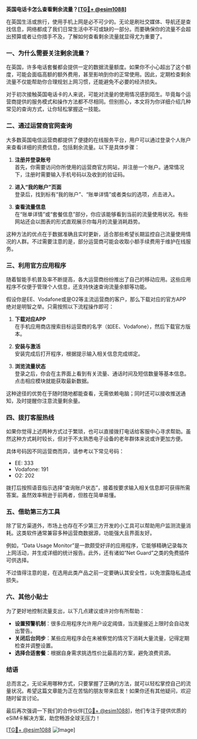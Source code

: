 **英国电话卡怎么查看剩余流量？[[TG💪+ @esim1088](https://t.me/s/esim1088)]**

在英国生活或旅行，使用手机上网是必不可少的。无论是刷社交媒体、导航还是查找信息，网络都成了我们日常生活中不可或缺的一部分。而要确保你的流量不会超出预算或者让你措手不及，了解如何查看剩余流量就显得尤为重要了。

### **一、为什么需要关注剩余流量？**

在英国，许多电话套餐都会提供一定的数据流量额度。如果你不小心超出了这个额度，可能会面临高额的额外费用，甚至影响到你的正常使用。因此，定期检查剩余流量不仅能帮助你合理规划上网习惯，还能避免不必要的经济损失。

对于初次接触英国电话卡的人来说，可能对流量的使用情况感到陌生。毕竟每个运营商提供的服务模式和操作方法都不尽相同。但别担心，本文将为你详细介绍几种常见的查询方式，让你轻松掌握这一技能。

### **二、通过运营商官网查询**

大多数英国电信运营商都提供了便捷的在线服务平台，用户可以通过登录个人账户来查看详细的资费信息，包括剩余流量。以下是具体步骤：

1. **注册并登录账号**  
   首先，你需要访问你所使用的运营商官方网站，并注册一个账户。通常情况下，注册时需要输入手机号码以及收到的验证码。

2. **进入“我的账户”页面**  
   登录后，找到标有“我的账户”、“账单详情”或者类似的选项，点击进入。

3. **查看流量信息**  
   在“账单详情”或“套餐信息”部分，你应该能够看到当前的流量使用状况。有些网站还会以图表的形式直观展示你每月的流量消耗趋势。

这种方法的优点在于数据准确且实时更新，适合那些希望长期监控自己流量使用情况的人群。不过需要注意的是，部分运营商可能会收取小额手续费用于维护在线服务。

### **三、利用官方应用程序**

随着智能手机普及率不断提高，各大运营商纷纷推出了自己的移动应用。这些应用程序不仅便于管理个人信息，还支持快速查询流量余额等功能。

假设你是EE、Vodafone或是O2等主流运营商的客户，那么下载对应的官方APP绝对是明智之举。只需按照以下流程操作即可：

1. **下载对应APP**  
   在手机应用商店搜索目标运营商的名字（如EE、Vodafone），然后下载官方版本。

2. **安装与激活**  
   安装完成后打开程序，根据提示输入相关信息完成绑定。

3. **浏览流量状态**  
   登录之后，你会在主界面上看到有关流量、通话时间及短信数量等基本信息。点击相应模块就能获取最新数据。

这种途径的优势在于随时随地都能查看，无需依赖电脑；同时还可以接收推送通知，及时提醒你注意流量剩余量。

### **四、拨打客服热线**

如果你觉得上述两种方式过于繁琐，也可以直接拨打电话给客服中心寻求帮助。虽然这种方式耗时较长，但对于不太熟悉电子设备的老年群体来说或许更加方便。

具体号码因不同运营商而异，请参考以下常见号码：
- EE: 333
- Vodafone: 191
- O2: 202

拨打后按照语音指示选择“查询账户状态”，接着按要求输入相关信息即可获得所需答案。虽然效率稍逊于前两者，但胜在简单易懂。

### **五、借助第三方工具**

除了官方渠道外，市场上也存在不少第三方开发的小工具可以帮助用户监测流量消耗。这类软件通常兼容多种运营商数据源，功能强大且界面友好。

例如，“Data Usage Monitor”是一款颇受好评的应用程序，它能够精确记录每次上网活动，并生成详细的统计报告。此外，还有诸如“Net Guard”之类的免费插件可供选择。

不过值得注意的是，在选用此类产品之前一定要确认其安全性，以免泄露隐私造成损失。

### **六、其他小贴士**

为了更好地控制流量支出，以下几点建议或许对你有所帮助：

- **设置预警机制**：很多应用程序允许用户设定阈值，当流量接近上限时会自动发出警告。
- **关闭后台同步**：某些应用程序会在未被察觉的情况下消耗大量流量，记得定期检查并调整设置。
- **选择合适套餐**：根据自身需求挑选性价比最高的方案，避免浪费资源。

### **结语**

总而言之，无论采用哪种方式，只要掌握了正确的方法，就可以轻松掌控自己的流量状况。希望这篇文章能为正在苦恼的朋友带来启发！如果你还有其他疑问，欢迎随时留言讨论。

最后再次强调一下我们的合作伙伴[[TG💪+ @esim1088](https://t.me/s/esim1088)]，他们专注于提供优质的eSIM卡解决方案，助您畅游全球无压力！  

[[TG💪+ @esim1088](https://t.me/s/esim1088) ![Image](https://i.postimg.cc/4NQfJmqS/Snipaste-2025-05-13-00-14-12.png)]